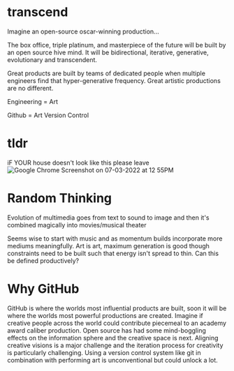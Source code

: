 # transcend
Imagine an open-source oscar-winning production...

The box office, triple platinum, and masterpiece of the future will be built by an open source hive mind. It will be bidirectional, iterative, generative, evolutionary and transcendent.

Great products are built by teams of dedicated people when multiple engineers find that hyper-generative frequency. Great artistic productions are no different.

Engineering = Art

Github = Art Version Control

# tldr
iF YOUR house doesn't look like this please leave![Google Chrome Screenshot on 07-03-2022 at 12 55PM](https://user-images.githubusercontent.com/24831146/177055329-1fc0dbf0-454e-4b7e-a85c-5189168184ab.png)

# Random Thinking
Evolution of multimedia goes from text to sound to image and then it's combined magically into movies/musical theater

Seems wise to start with music and as momentum builds incorporate more mediums meaningfully. Art is art, maximum generation is good though constraints need to be built such that energy isn't spread to thin. Can this be defined productively?

# Why GitHub
GitHub is where the worlds most influential products are built, soon it will be where the worlds most powerful productions are created. Imagine if creative people across the world could contribute piecemeal to an academy award caliber production. Open source has had some mind-boggling effects on the information sphere and the creative space is next. Aligning creative visions is a major challenge and the iteration process for creativity is particularly challenging. Using a version control system like git in combination with performing art is unconventional but could unlock a lot.
